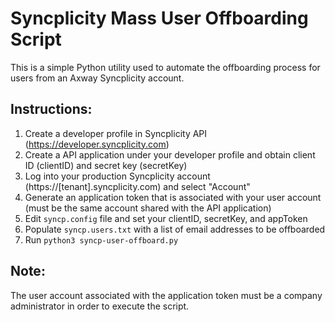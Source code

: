 # Syncplicity Mass User Offboarding Script
This is a simple Python utility used to automate the offboarding process for users from an Axway Syncplicity account.

## Instructions:
1. Create a developer profile in Syncplicity API (https://developer.syncplicity.com)
2. Create a API application under your developer profile and obtain client ID (clientID) and secret key (secretKey)
3. Log into your production Syncplicity account (https://[tenant].syncplicity.com) and select "Account"
4. Generate an application token that is associated with your user account (must be the same account shared with the API application)
5. Edit `syncp.config` file and set your clientID, secretKey, and appToken
6. Populate `syncp.users.txt` with a list of email addresses to be offboarded
7. Run `python3 syncp-user-offboard.py`

## Note:
The user account associated with the application token must be a company administrator in order to execute the script.

